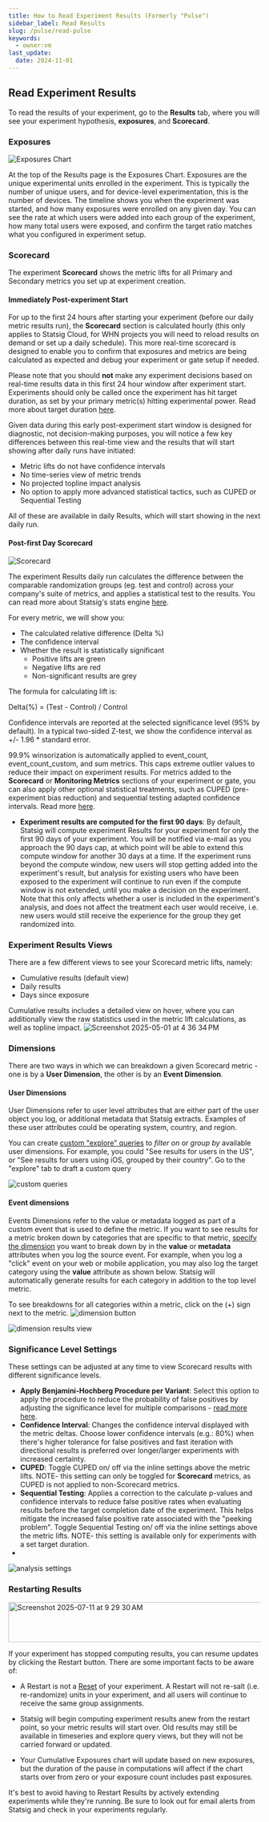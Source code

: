 ```yaml
---
title: How to Read Experiment Results (Formerly "Pulse")
sidebar_label: Read Results
slug: /pulse/read-pulse
keywords:
  - owner:vm
last_update:
  date: 2024-11-01
---
```


## Read Experiment Results

To read the results of your experiment, go to the **Results** tab, where you will see your experiment hypothesis, **exposures**, and **Scorecard**.

### Exposures

![Exposures Chart](https://github.com/user-attachments/assets/7a80e74e-140d-4c36-a78e-c9b626e1fee5)

At the top of the Results page is the Exposures Chart. Exposures are the unique experimental units enrolled in the experiment. This is typically the number of unique users, and for device-level experimentation, this is the number of devices. The timeline shows you when the experiment was started, and how many exposures were enrolled on any given day. You can see the rate at which users were added into each group of the experiment, how many total users were exposed, and confirm the target ratio matches what you configured in experiment setup.

### Scorecard

The experiment **Scorecard** shows the metric lifts for all Primary and Secondary metrics you set up at experiment creation.

#### Immediately Post-experiment Start 

For up to the first 24 hours after starting your experiment (before our daily metric results run), the **Scorecard** section is calculated hourly (this only applies to Statsig Cloud, for WHN projects you will need to reload results on demand or set up a daily schedule). This more real-time scorecard is designed to enable you to confirm that exposures and metrics are being calculated as expected and debug your experiment or gate setup if needed. 

Please note that you should **not** make any experiment decisions based on real-time results data in this first 24 hour window after experiment start. Experiments should only be called once the experiment has hit target duration, as set by your primary metric(s) hitting experimental power. Read more about target duration [here](/experiments-plus/create-new#target-duration). 

Given data during this early post-experiment start window is designed for diagnostic, not decision-making purposes, you will notice a few key differences between this real-time view and the results that will start showing after daily runs have initiated: 

- Metric lifts do not have confidence intervals
- No time-series view of metric trends
- No projected topline impact analysis
- No option to apply more advanced statistical tactics, such as CUPED or Sequential Testing 

All of these are available in daily Results, which will start showing in the next daily run. 

#### Post-first Day Scorecard

![Scorecard](https://github.com/user-attachments/assets/8b855f5c-d26f-4185-ac31-5108fbebe18e)

The experiment Results daily run calculates the difference between the comparable randomization groups (eg. test and control) across your company's suite of metrics, and applies a statistical test to the results. You can read more about Statsig's stats engine [here](/stats-engine). 

For every metric, we will show you:

- The calculated relative difference (Delta %)
- The confidence interval
- Whether the result is statistically significant
  - Positive lifts are green
  - Negative lifts are red
  - Non-significant results are grey

The formula for calculating lift is:

Delta(%) = (Test - Control) / Control

Confidence intervals are reported at the selected significance level (95% by default). In a typical two-sided Z-test, we show the confidence interval as +/- 1.96 \* standard error. 

99.9% winsorization is automatically applied to event_count, event_count_custom, and sum metrics. This caps extreme outlier values to reduce their impact on experiment results. For metrics added to the **Scorecard** or **Monitoring Metrics** sections of your experiment or gate, you can also apply other optional statistical treatments, such as CUPED (pre-experiment bias reduction) and sequential testing adapted confidence intervals. Read more [here](/stats-engine). 

* **Experiment results are computed for the first 90 days**: By default, Statsig will compute experiment Results for your experiment for only the first 90 days of your experiment. You will be notified via e-mail as you approach the 90 days cap, at which point will be able to extend this compute window for another 30 days at a time. If the experiment runs beyond the compute window, new users will stop getting added into the experiment's result, but analysis for existing users who have been exposed to the experiment will continue to run even if the compute window is not extended, until you make a decision on the experiment. Note that this only affects whether a user is included in the experiment's analysis, and does not affect the treatment each user would receive, i.e. new users would still receive the experience for the group they get randomized into.

### Experiment Results Views 
There are a few different views to see your Scorecard metric lifts, namely: 

- Cumulative results (default view)
- Daily results
- Days since exposure

Cumulative results includes a detailed view on hover, where you can additionally view the raw statistics used in the metric lift calculations, as well as topline impact.
![Screenshot 2025-05-01 at 4 36 34 PM](https://github.com/user-attachments/assets/856c7750-df56-45d9-b253-6b63f336cac7)

### Dimensions

There are two ways in which we can breakdown a given Scorecard metric - one is by a **User Dimension**, the other is by an **Event Dimension**.

#### User Dimensions

User Dimensions refer to user level attributes that are either part of the user object you log, or additional metadata that Statsig extracts. Examples of these user attributes could be operating system, country, and region.

You can create [custom "explore" queries](/pulse/custom-queries) to _filter on_ or _group by_ available user dimensions. For example, you could "See results for users in the US", or "See results for users using iOS, grouped by their country". Go to the "explore" tab to draft a custom query

![custom queries](https://github.com/user-attachments/assets/e3afb526-8f9d-465e-af33-ea9575ac69e7)


#### Event dimensions

Events Dimensions refer to the value or metadata logged as part of a custom event that is used to define the metric. If you want to see results for a metric broken down by categories that are specific to that metric, [specify the dimension](/metrics/metric-dimensions) you want to break down by in the **value** or **metadata** attributes when you log the source event. For example, when you log a "click" event on your web or mobile application, you may also log the target category using the **value** attribute as shown below. Statsig will automatically generate results for each category in addition to the top level metric. 

To see breakdowns for all categories within a metric, click on the (+) sign next to the metric.
![dimension button](https://github.com/user-attachments/assets/65cbe2a0-d269-4385-a606-c825ff2e8e05)

![dimension results view](https://github.com/user-attachments/assets/f557dac6-e29f-4cb5-bd6a-19fc2b226193)

### Significance Level Settings

These settings can be adjusted at any time to view Scorecard results with different significance levels. 

* **Apply Benjamini-Hochberg Procedure per Variant**: Select this option to apply the procedure to reduce the probability of false positives by adjusting the significance level for multiple comparisons - [read more here](/stats-engine/methodologies/benjamini–hochberg-procedure).
* **Confidence Interval**: Changes the confidence interval displayed with the metric deltas.  Choose lower confidence intervals (e.g.: 80%) when there's higher tolerance for false positives and fast iteration with directional results is preferred over longer/larger experiments with increased certainty.
* **CUPED**: Toggle CUPED on/ off via the inline settings above the metric lifts. NOTE- this setting can only be toggled for **Scorecard** metrics, as CUPED is not applied to non-Scorecard metrics. 
* **Sequential Testing**: Applies a correction to the calculate p-values and confidence intervals to reduce false positive rates when evaluating results before the target completion date of the experiment.  This helps mitigate the increased false positive rate associated with the "peeking problem". Toggle Sequential Testing on/ off via the inline settings above the metric lifts.  NOTE- this setting is available only for experiments with a set target duration.
* 
![analysis settings](https://github.com/user-attachments/assets/d2d7405a-9e86-4317-8f32-51b369c66699)  


### Restarting Results

<img width="1062" height="80" alt="Screenshot 2025-07-11 at 9 29 30 AM" src="https://github.com/user-attachments/assets/201ab314-9304-43f1-bc11-58dcf9394aa2" />

If your experiment has stopped computing results, you can resume updates by clicking the Restart button. There are some important facts to be aware of:

* A Restart is not a [Reset](https://docs.statsig.com/experiments-plus/ending-experiment/#stopping-an-experiment) of your experiment. A Restart will not re-salt (i.e. re-randomize) units in your experiment, and all users will continue to receive the same group assignments.

* Statsig will begin computing experiment results anew from the restart point, so your metric results will start over. Old results may still be available in timeseries and explore query views, but they will not be carried forward or updated.

* Your Cumulative Exposures chart will update based on new exposures, but the duration of the pause in computations will affect if the chart starts over from zero or your exposure count includes past exposures.

It's best to avoid having to Restart Results by actively extending experiments while they're running. Be sure to look out for email alerts from Statsig and check in your experiments regularly.
